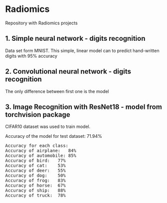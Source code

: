 # Radiomics

Repository with Radiomics projects

## 1. Simple neural network - digits recognition
Data set form MNIST. This simple, linear model can to predict hand-written digits with 95% accuracy

## 2. Convolutional neural network - digits recognition
The only difference between first one is the model

## 3. Image Recognition with ResNet18 - model from torchvision package
CIFAR10 dataset was used to train model.

Accuracy of the model for test dataset: 71.94%
<pre>
Accuracy for each class:
Accuracy of airplane:	84%
Accuracy of automobile:	85%
Accuracy of bird:	77%
Accuracy of cat:	53%
Accuracy of deer:	55%
Accuracy of dog:	50%
Accuracy of frog:	83%
Accuracy of horse:	67%
Accuracy of ship:	88%
Accuracy of truck:	78%
<pre/>

